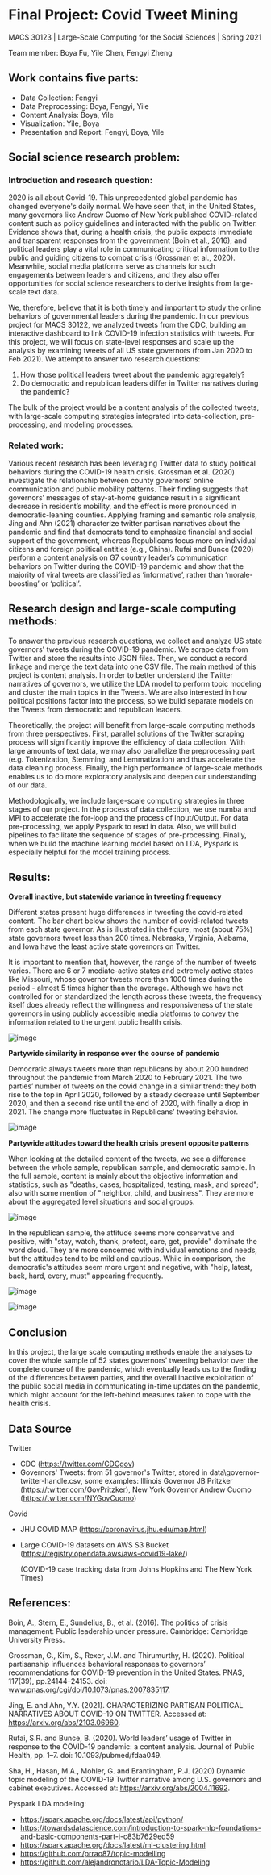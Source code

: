 # Final Project: Covid Tweet Mining

MACS 30123 | Large-Scale Computing for the Social Sciences | Spring 2021

Team member: Boya Fu, Yile Chen, Fengyi Zheng

## Work contains five parts:

- Data Collection: Fengyi
- Data Preprocessing: Boya, Fengyi, Yile
- Content Analysis: Boya, Yile
- Visualization: Yile, Boya
- Presentation and Report: Fengyi, Boya, Yile

## Social science research problem:

### Introduction and research question:
2020 is all about Covid-19. This unprecedented global pandemic has changed everyone's daily normal. We have seen that, in the United States, many governors like Andrew Cuomo of New York published COVID-related content such as policy guidelines and interacted with the public on Twitter. Evidence shows that, during a health crisis, the public expects immediate and transparent responses from the government (Boin et al., 2016); and political leaders play a vital role in communicating critical information to the public and guiding citizens to combat crisis (Grossman et al., 2020). Meanwhile, social media platforms serve as channels for such engagements between leaders and citizens, and they also offer opportunities for social science researchers to derive insights from large-scale text data.

We, therefore, believe that it is both timely and important to study the online behaviors of governmental leaders during the pandemic. In our previous project for MACS 30122, we analyzed tweets from the CDC, building an interactive dashboard to link COVID-19 infection statistics with tweets. For this project, we will focus on state-level responses and scale up the analysis by examining tweets of all US state governors (from Jan 2020 to Feb 2021). We attempt to answer two research questions:

1.	How those political leaders tweet about the pandemic aggregately?
2.	Do democratic and republican leaders differ in Twitter narratives during the pandemic?

The bulk of the project would be a content analysis of the collected tweets, with large-scale computing strategies integrated into data-collection, pre-processing, and modeling processes.

### Related work:
Various recent research has been leveraging Twitter data to study political behaviors during the COVID-19 health crisis. Grossman et al. (2020) investigate the relationship between county governors’ online communication and public mobility patterns. Their finding suggests that governors’ messages of stay-at-home guidance result in a significant decrease in resident’s mobility, and the effect is more pronounced in democratic-leaning counties. Applying framing and semantic role analysis, Jing and Ahn (2021) characterize twitter partisan narratives about the pandemic and find that democrats tend to emphasize financial and social support of the government, whereas Republicans focus more on individual citizens and foreign political entities (e.g., China). Rufai and Bunce (2020) perform a content analysis on G7 country leader’s communication behaviors on Twitter during the COVID-19 pandemic and show that the majority of viral tweets are classified as ‘informative’, rather than ‘morale-boosting’ or ‘political’.

## Research design and large-scale computing methods:

To answer the previous research questions, we collect and analyze US state governors' tweets during the COVID-19 pandemic. We scrape data from Twitter and store the results into JSON files. Then, we conduct a record linkage and merge the text data into one CSV file. The main method of this project is content analysis. In order to better understand the Twitter narratives of governors, we utilize the LDA model to perform topic modeling and cluster the main topics in the Tweets. We are also interested in how political positions factor into the process, so we build separate models on the Tweets from democratic and republican leaders.  
  
Theoretically, the project will benefit from large-scale computing methods from three perspectives. First, parallel solutions of the Twitter scraping process will significantly improve the efficiency of data collection. With large amounts of text data, we may also parallelize the preprocessing part (e.g. Tokenization, Stemming, and Lemmatization) and thus accelerate the data cleaning process. Finally, the high performance of large-scale methods enables us to do more exploratory analysis and deepen our understanding of our data.  
  
Methodologically, we include large-scale computing strategies in three stages of our project. In the process of data collection, we use numba and MPI to accelerate the for-loop and the process of Input/Output. For data pre-processing, we apply Pyspark to read in data. Also, we will build pipelines to facilitate the sequence of stages of pre-processing. Finally, when we build the machine learning model based on LDA, Pyspark is especially helpful for the model training process.  

## Results:

**Overall inactive, but statewide variance in tweeting frequency**

Different states present huge differences in tweeting the covid-related content. The bar chart below shows the number of covid-related tweets from each state governor. As is illustrated in the figure, most (about 75%) state governors tweet less than 200 times. Nebraska, Virginia, Alabama, and Iowa have the least active state governors on Twitter.

It is important to mention that, however, the range of the number of tweets varies. There are 6 or 7 mediate-active states and extremely active states like Missouri, whose governor tweets more than 1000 times during the period - almost 5 times higher than the average. Although we have not controlled for or standardized the length across these tweets, the frequency itself does already reflect the willingness and responsiveness of the state governors in using publicly accessible media platforms to convey the information related to the urgent public health crisis. 

![image](https://user-images.githubusercontent.com/72182514/120869262-9cd0e900-c5c8-11eb-9011-e65a3fb6bc99.png)

**Partywide similarity in response over the course of pandemic**

Democratic always tweets more than republicans by about 200 hundred throughout the pandemic from March 2020 to February 2021. The two parties’ number of tweets on the covid change in a similar trend: they both rise to the top in April 2020, followed by a steady decrease until September 2020, and then a second rise until the end of 2020, with finally a drop in 2021. The change more fluctuates in Republicans’ tweeting behavior.

![image](https://user-images.githubusercontent.com/72182514/120869312-c12cc580-c5c8-11eb-975e-7c53f3edcb9c.png)

**Partywide attitudes toward the health crisis present opposite patterns**

When looking at the detailed content of the tweets, we see a difference between the whole sample, republican sample, and democratic sample. In the full sample, content is mainly about the objective information and statistics, such as "deaths, cases, hospitalized, testing, mask, and spread"; also with some mention of "neighbor, child, and business". They are more about the aggregated level situations and social groups.

![image](https://user-images.githubusercontent.com/72182514/120869329-cd188780-c5c8-11eb-95f7-0681f53ab05c.png)

In the republican sample, the attitude seems more conservative and positive, with "stay, watch, thank, protect, care, get, provide" dominate the word cloud. They are more concerned with individual emotions and needs, but the attitudes tend to be mild and cautious. While in comparison, the democratic's attitudes seem more urgent and negative, with "help, latest, back, hard, every, must" appearing frequently.

![image](https://user-images.githubusercontent.com/72182514/120869342-d6a1ef80-c5c8-11eb-9293-085d5e17ecdc.png)

![image](https://user-images.githubusercontent.com/72182514/120869353-dbff3a00-c5c8-11eb-9ac1-d3b5a533deef.png)

## Conclusion

In this project, the large scale computing methods enable the analyses to cover the whole sample of 52 states governors' tweeting behavior over the complete course of the pandemic, which eventually leads us to the finding of the differences between parties, and the overall inactive exploitation of the public social media in communicating in-time updates on the pandemic, which might account for the left-behind measures taken to cope with the health crisis.

## Data Source

Twitter
- CDC (https://twitter.com/CDCgov)
- Governors' Tweets: from 51 governor's Twitter, stored in data\governor-twitter-handle.csv, some examples: Illinois Governor JB Pritzker (https://twitter.com/GovPritzker), New York Governor Andrew Cuomo (https://twitter.com/NYGovCuomo)

Covid
- JHU COVID MAP (https://coronavirus.jhu.edu/map.html)
- Large COVID-19 datasets on AWS S3 Bucket (https://registry.opendata.aws/aws-covid19-lake/)

  (COVID-19 case tracking data from Johns Hopkins and The New York Times)

## References:

Boin, A., Stern, E., Sundelius, B., et al. (2016). The politics of crisis management: Public leadership under pressure. Cambridge: Cambridge University Press.

Grossman, G., Kim, S., Rexer, J.M. and Thirumurthy, H. (2020). Political partisanship influences behavioral responses to governors’ recommendations for COVID-19 prevention in the United States. PNAS, 117(39), pp.24144–24153. doi: www.pnas.org/cgi/doi/10.1073/pnas.2007835117.

Jing, E. and Ahn, Y.Y. (2021). CHARACTERIZING PARTISAN POLITICAL NARRATIVES ABOUT COVID-19 ON TWITTER. Accessed at: https://arxiv.org/abs/2103.06960.

Rufai, S.R. and Bunce, B. (2020). World leaders’ usage of Twitter in response to the COVID-19
pandemic: a content analysis. Journal of Public Health, pp. 1–7. doi: 10.1093/pubmed/fdaa049.

Sha, H., Hasan, M.A., Mohler, G. and Brantingham, P.J. (2020) Dynamic topic modeling of the COVID-19 Twitter narrative among U.S. governors and cabinet executives. Accessed at: https://arxiv.org/abs/2004.11692.

Pyspark LDA modeling:
- https://spark.apache.org/docs/latest/api/python/
- https://towardsdatascience.com/introduction-to-spark-nlp-foundations-and-basic-components-part-i-c83b7629ed59
- https://spark.apache.org/docs/latest/ml-clustering.html
- https://github.com/prrao87/topic-modelling
- https://github.com/alejandronotario/LDA-Topic-Modeling
